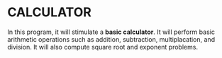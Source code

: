 # CALCULATOR

In this program, it will stimulate a **basic calculator**. It will
perform basic arithmetic operations such as addition,
subtraction, multiplacation, and division. It will also
compute square root and exponent problems. 

